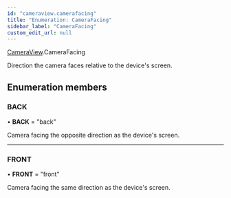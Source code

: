 ```yaml
---
id: "cameraview.camerafacing"
title: "Enumeration: CameraFacing"
sidebar_label: "CameraFacing"
custom_edit_url: null
---
```


[CameraView](../modules/cameraview.md).CameraFacing

Direction the camera faces relative to the device's screen.

## Enumeration members

### BACK

• **BACK** = "back"

Camera facing the opposite direction as the device's screen.

___

### FRONT

• **FRONT** = "front"

Camera facing the same direction as the device's screen.
